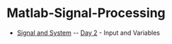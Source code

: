 # Matlab-Signal-Processing

- [Signal and System](https://github.com/adenadit/Matlab-Signal-Processing/tree/main/Signal%20and%20System)
-- [Day 2](https://github.com/adenadit/100-Days-of-Code-Python/tree/main/Day%202) - Input and Variables


